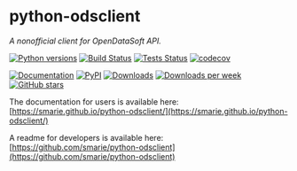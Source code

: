 # python-odsclient

*A nonofficial client for OpenDataSoft API.*

[![Python versions](https://img.shields.io/pypi/pyversions/odsclient.svg)](https://pypi.python.org/pypi/odsclient/) [![Build Status](https://github.com/smarie/python-odsclient/actions/workflows/base.yml/badge.svg)](https://github.com/smarie/python-odsclient/actions/workflows/base.yml) [![Tests Status](https://smarie.github.io/python-odsclient/junit/junit-badge.svg?dummy=8484744)](https://smarie.github.io/python-odsclient/junit/report.html) [![codecov](https://codecov.io/gh/smarie/python-odsclient/branch/master/graph/badge.svg)](https://codecov.io/gh/smarie/python-odsclient)

[![Documentation](https://img.shields.io/badge/doc-latest-blue.svg)](https://smarie.github.io/python-odsclient/) [![PyPI](https://img.shields.io/pypi/v/odsclient.svg)](https://pypi.python.org/pypi/odsclient/) [![Downloads](https://pepy.tech/badge/odsclient)](https://pepy.tech/project/odsclient) [![Downloads per week](https://pepy.tech/badge/odsclient/week)](https://pepy.tech/project/odsclient) [![GitHub stars](https://img.shields.io/github/stars/smarie/python-odsclient.svg)](https://github.com/smarie/python-odsclient/stargazers)

The documentation for users is available here: [https://smarie.github.io/python-odsclient/](https://smarie.github.io/python-odsclient/)

A readme for developers is available here: [https://github.com/smarie/python-odsclient](https://github.com/smarie/python-odsclient)
